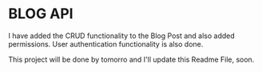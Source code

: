 # BLOG API

I have added the CRUD functionality to the Blog Post and also added permissions.
User authentication functionality is also done. 

This project will be done by tomorro and I'll update this Readme File, soon.